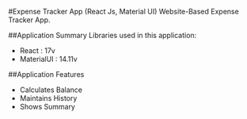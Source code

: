 #Expense Tracker App (React Js, Material UI)
Website-Based Expense Tracker App.

##Application Summary
Libraries used in this application:

- React : 17v
- MaterialUI : 14.11v

##Application Features

- Calculates Balance
- Maintains History
- Shows Summary
